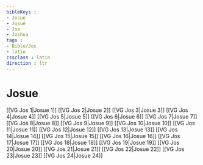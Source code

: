 ```yaml
---
bibleKeys : 
- Josue
- Josué
- Jos
- Joshua
tags : 
- Bible/Jos
- latin
cssclass : latin
direction : ltr
---
```


# Josue

[[VG Jos 1|Josue 1]]
[[VG Jos 2|Josue 2]]
[[VG Jos 3|Josue 3]]
[[VG Jos 4|Josue 4]]
[[VG Jos 5|Josue 5]]
[[VG Jos 6|Josue 6]]
[[VG Jos 7|Josue 7]]
[[VG Jos 8|Josue 8]]
[[VG Jos 9|Josue 9]]
[[VG Jos 10|Josue 10]]
[[VG Jos 11|Josue 11]]
[[VG Jos 12|Josue 12]]
[[VG Jos 13|Josue 13]]
[[VG Jos 14|Josue 14]]
[[VG Jos 15|Josue 15]]
[[VG Jos 16|Josue 16]]
[[VG Jos 17|Josue 17]]
[[VG Jos 18|Josue 18]]
[[VG Jos 19|Josue 19]]
[[VG Jos 20|Josue 20]]
[[VG Jos 21|Josue 21]]
[[VG Jos 22|Josue 22]]
[[VG Jos 23|Josue 23]]
[[VG Jos 24|Josue 24]]
